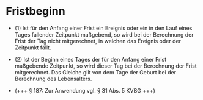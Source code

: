 # Fristbeginn

- (1) Ist für den Anfang einer Frist ein Ereignis oder ein in den Lauf eines Tages fallender Zeitpunkt maßgebend, so wird bei der Berechnung der Frist der Tag nicht mitgerechnet, in welchen das Ereignis oder der Zeitpunkt fällt.

- (2) Ist der Beginn eines Tages der für den Anfang einer Frist maßgebende Zeitpunkt, so wird dieser Tag bei der Berechnung der Frist mitgerechnet. Das Gleiche gilt von dem Tage der Geburt bei der Berechnung des Lebensalters.

- (+++ § 187: Zur Anwendung vgl. § 31 Abs. 5 KVBG +++)

